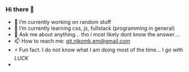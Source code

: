 ### Hi there 👋

<!--
**nikomk1999/nikomk1999** is a ✨ _special_ ✨ repository because its `README.md` (this file) appears on your GitHub profile.

Here are some ideas to get you started:
-->
- 🔭 I’m currently working on random stuff
- 🌱 I’m currently learning css, js, fullstack (programming in general)
- 💬 Ask me about anything... tho i most likely dont know the answer....
- 📫 How to reach me: git.nikomk.em@gmail.com
- ⚡ Fun fact: I do not know what I am doing most of the time... I go with *LUCK*
- <!-- 
- 👯 I’m looking to collaborate on ...
- 🤔 I’m looking for help with ...
- 😄 Pronouns: ...

-->
